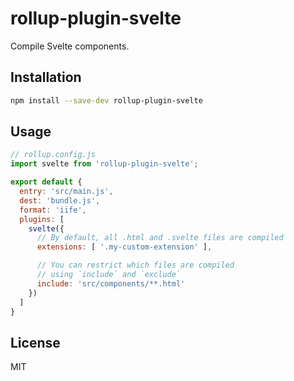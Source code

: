 # rollup-plugin-svelte

Compile Svelte components.


## Installation

```bash
npm install --save-dev rollup-plugin-svelte
```


## Usage

```js
// rollup.config.js
import svelte from 'rollup-plugin-svelte';

export default {
  entry: 'src/main.js',
  dest: 'bundle.js',
  format: 'iife',
  plugins: [
    svelte({
      // By default, all .html and .svelte files are compiled
      extensions: [ '.my-custom-extension' ],

      // You can restrict which files are compiled
      // using `include` and `exclude`
      include: 'src/components/**.html'
    })
  ]
}
```

## License

MIT
